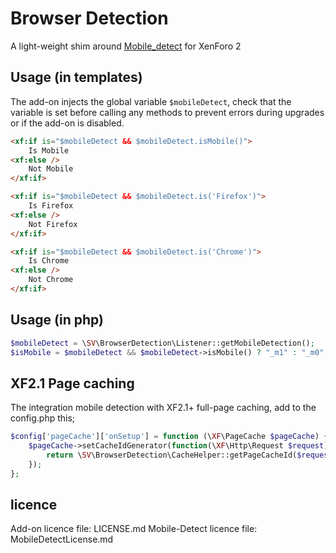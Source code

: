 # Browser Detection

A light-weight shim around [Mobile_detect](https://github.com/serbanghita/Mobile-Detect) for XenForo 2

## Usage (in templates)

The add-on injects the global variable `$mobileDetect`, check that the variable is set before calling any methods to prevent errors during upgrades or if the add-on is disabled.

```html
<xf:if is="$mobileDetect && $mobileDetect.isMobile()">
    Is Mobile
<xf:else />
    Not Mobile
</xf:if>
```

```html
<xf:if is="$mobileDetect && $mobileDetect.is('Firefox')">
    Is Firefox
<xf:else />
    Not Firefox
</xf:if>
```

```html
<xf:if is="$mobileDetect && $mobileDetect.is('Chrome')">
    Is Chrome
<xf:else />
    Not Chrome
</xf:if>
```

## Usage (in php)

```php
$mobileDetect = \SV\BrowserDetection\Listener::getMobileDetection();
$isMobile = $mobileDetect && $mobileDetect->isMobile() ? "_m1" : "_m0";
```


## XF2.1 Page caching

The integration mobile detection with XF2.1+ full-page caching, add to the config.php this;
```php
$config['pageCache']['onSetup'] = function (\XF\PageCache $pageCache) {
    $pageCache->setCacheIdGenerator(function(\XF\Http\Request $request) {
        return \SV\BrowserDetection\CacheHelper::getPageCacheId($request);
    });
};
```

## licence

Add-on licence file: LICENSE.md
Mobile-Detect licence file: MobileDetectLicense.md
